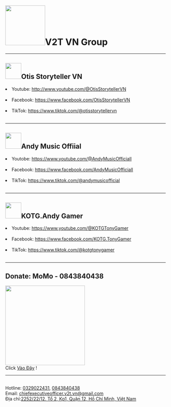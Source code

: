 <body>
    <h1>
      <img
        src="https://i.pinimg.com/736x/89/76/68/897668015da396d4e09d8349b1b75d89.jpg"
        width="125"
      />V2T VN Group
    </h1>
    <hr />
    <h2>
      <img
        src="https://i.pinimg.com/474x/53/97/b8/5397b8513641e0cc484d88627ef32f13.jpg"
        width="50"
      />Otis Storyteller VN
    </h2>
    <p></p>
    <li>
      Youtube:
      <a href="http://www.youtube.com/@OtisStorytellerVN" target="_blank"
        >http://www.youtube.com/@OtisStorytellerVN</a
      >
    </li>
    <br />
    <li>
      Facebook:
      <a href="https://www.facebook.com/OtisStorytellerVN" target="_blank"
        >https://www.facebook.com/OtisStorytellerVN</a
      >
    </li>
    <br />
    <li>
      TikTok:
      <a href="https://www.tiktok.com/@otisstorytellervn" target="_blank"
        >https://www.tiktok.com/@otisstorytellervn</a
      >
    </li>
    <br />
    <hr />
    <h2>
      <img
        src="https://i.pinimg.com/474x/1f/c5/cb/1fc5cb6ddcc227bef09e2c3ef7671d02.jpg"
        width="50"
      />Andy Music Offiial
    </h2>
    <li>
      Youtobe:
      <a href="https://www.youtube.com/@AndyMusicOfficiall" target="_blank"
        >https://www.youtube.com/@AndyMusicOfficiall</a
      >
    </li>
    <br />
    <li>
      Facebook:
      <a href="https://www.facebook.com/AndyMusicOfficiall" target="_blank"
        >https://www.facebook.com/AndyMusicOfficiall</a
      >
    </li>
    <br />
    <li>
      TikTok:
      <a href="https://www.tiktok.com/@andymusicofficial" target="_blank"
        >https://www.tiktok.com/@andymusicofficial</a
      >
    </li>
    <br />
    <hr />
    <h2>
      <img
        src="https://i.pinimg.com/474x/4b/71/e4/4b71e49ce03aa1808cd8ecf061e91c0d.jpg"
        width="50"
      />KOTG.Andy Gamer
    </h2>
    <li>
      Youtube:
      <a href="https://www.youtube.com/@KOTGTonyGamer" target="_blank"
        >https://www.youtube.com/@KOTGTonyGamer</a
      >
    </li>
    <br />
    <li>
      Facebook:
      <a href="https://www.facebook.com/KOTG.TonyGamer" target="_blank"
        >https://www.facebook.com/KOTG.TonyGamer</a
      >
    </li>
    <br />
    <li>
      TikTok:
      <a href="https://www.tiktok.com/@kotgtonygamer" target="_blank"
        >https://www.tiktok.com/@kotgtonygamer</a
      >
    </li>
    <br />
    <hr />
    <h2>Donate: MoMo - 0843840438</h2>
    <img
      src="https://i.pinimg.com/474x/d7/21/e4/d721e4e7121d86a03a5f8c57d0cc0e0e.jpg"
      alt=""
      width="250"
    />
    <br />
    <a>Click</a>
    <a href="https://me.momo.vn/1MIVTntVfOUBiBfAI8f1UV" target="_blank"
      >Vào Đây</a
    >
    <a>!</a> <br />
    <hr />
    <br />
    <a
      >Hotline: <a href="tel:0329022431" targer="_blank">0329022431</a>,
      <a href="0843840438" target="_blank">0843840438</a></a
    ><br />
    <a
      >Email:
      <a
        href="mailto:chiefexecutiveofficer.v2t.vn@gmail.com?subject=Gửi Admin!"
        target="_blank"
        >chiefexecutiveofficer.v2t.vn@gmail.com</a
      >
    </a>
    <br />
    <a
      >Địa chỉ:<a
        href="https://maps.app.goo.gl/CuVh62Yj5EpAXLAw9"
        target="_blank"
        >2252/22/12. Tổ 2, Kp1, Quận 12, Hồ Chí Minh, Việt Nam</a
      ></a
    >
  </body>
</html>
